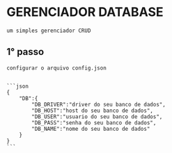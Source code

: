 # GERENCIADOR DATABASE
 	um simples gerenciador CRUD

## 1° passo
	configurar o arquivo config.json
	
	
	```json	
	{
		"DB":{
			"DB_DRIVER":"driver do seu banco de dados",
			"DB_HOST":"host do seu banco de dados",
			"DB_USER":"usuario do seu banco de dados",
			"DB_PASS":"senha do seu banco de dados",
			"DB_NAME":"nome do seu banco de dados"
		}		
	}
	```
	

